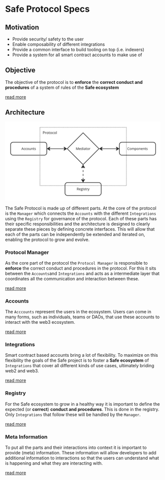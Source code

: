 # Safe Protocol Specs

## Motivation

- Provide security/ safety to the user
- Enable composability of different integrations
- Provide a common interface to build tooling on top (i.e. indexers)
- Provide a system for all smart contract accounts to make use of

## Objective

The objective of the protocol is to **enforce** the **correct conduct and procedures** of a system of rules of the **Safe ecosystem**

[read more](/objective/README.md)

## Architecture

<img src="./_assets/architecture_overview.png" width=600 alt="Architecture Overview" />

The Safe Protocol is made up of different parts. At the core of the protocol is the `Manager` which connects the `Accounts` with the different `Integrations` using the `Registry` for governance of the protocol. Each of these parts has their specific responsibilities and the architecture is designed to clearly separate these pieces by defining concrete interfaces. This will allow that each of the parts can be independently be extended and iterated on, enabling the protocol to grow and evolve.

### Protocol Manager

As the core part of the protocol the `Protocol Manager` is responsible to **enforce** the correct conduct and procedures in the protocol. For this it sits between the `Accounts`and `Integrations` and acts as a intermediate layer that coordinates all the communication and interaction between these.

[read more](/manager/README.md)

### Accounts

The `Acccounts` represent the users in the ecosystem. Users can come in many forms, such as individuals, teams or DAOs, that use these accounts to interact with the web3 ecosystem.

[read more](/accounts/README.md)

### Integrations

Smart contract based accounts bring a lot of flexibility. To maximize on this flexibility the goals of the Safe project is to foster a **Safe ecosystem** of `Integrations` that cover all different kinds of use cases, ultimately briding web2 and web3.

[read more](/integrations/README.md)

### Registry

For the Safe ecosystem to grow in a healthy way it is important to define the expected (or **correct**) **conduct and procedures**. This is done in the registry. Only `Integrations` that follow these will be handled by the `Manager`. 

[read more](/registry/README.md)

### Meta Information

To put all the parts and their interactions into context it is important to provide (meta) information. These information will allow developers to add additional information to interactions so that the users can understand what is happening and what they are interacting with.

[read more](/meta_information/README.md)
